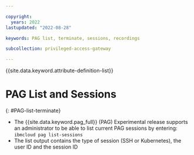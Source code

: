 ```yaml
---

copyright:
  years: 2022
lastupdated: "2022-08-28"

keywords: PAG list, terminate, sessions, recordings

subcollection: privileged-access-gateway

---
```


{{site.data.keyword.attribute-definition-list}}

# PAG List and Sessions​
{: #PAG-list-terminate}

- The {{site.data.keyword.pag_full}} (PAG) Experimental release supports an administrator to be able to list current PAG sessions by entering:​ `ibmcloud pag list-sessions`​
- The list output contains the type of session (SSH or Kubernetes), the user ID and the session ID​​
    ​



